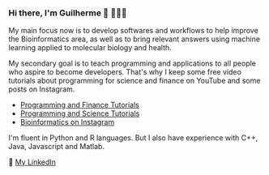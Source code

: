 ### Hi there, I'm Guilherme 👋 :man_technologist::dna:

My main focus now is to develop softwares and workflows to help improve the Bioinformatics area, as well as to bring relevant answers using machine learning applied to molecular biology and health.

My secondary goal is to teach programming and applications to all people who aspire to become developers. That's why I keep some free video tutorials about programming for science and finance on YouTube and some posts on Instagram.

* [Programming and Finance Tutorials](https://www.youtube.com/channel/UCX9926NagPLxyUcSkqDhE_g)
* [Programming and Science Tutorials](https://www.youtube.com/channel/UCX9926NagPLxyUcSkqDhE_g)
* [Bioinformatics on Instagram](https://www.instagram.com/sclab.sci)

I'm fluent in Python and R languages. But I also have experience with C++, Java, Javascript and Matlab.

:briefcase: [My LinkedIn](https://www.linkedin.com/in/guilherme-taborda-ribas-b327834b/)

<!--
**guilhermetabordaribas/guilhermetabordaribas** is a ✨ _special_ ✨ repository because its `README.md` (this file) appears on your GitHub profile.
https://github.com/ikatyang/emoji-cheat-sheet/blob/master/README.md
Here are some ideas to get you started:

- 🔭 I’m currently working on ...
- 🌱 I’m currently learning ...
- 👯 I’m looking to collaborate on ...
- 🤔 I’m looking for help with ...
- 💬 Ask me about ...
- 📫 How to reach me: ...
- 😄 Pronouns: ...
- ⚡ Fun fact: ...
-->
